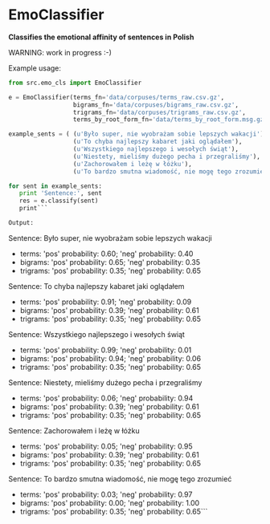 EmoClassifier
=============

**Classifies the emotional affinity of sentences in Polish**

WARNING: work in progress :-)

Example usage:

```python
from src.emo_cls import EmoClassifier

e = EmoClassifier(terms_fn='data/corpuses/terms_raw.csv.gz',
                  bigrams_fn='data/corpuses/bigrams_raw.csv.gz',
                  trigrams_fn='data/corpuses/trigrams_raw.csv.gz',
                  terms_by_root_form_fn='data/terms_by_root_form.msg.gz')

example_sents = ( (u'Było super, nie wyobrażam sobie lepszych wakacji'),
                  (u'To chyba najlepszy kabaret jaki oglądałem'),
                  (u'Wszystkiego najlepszego i wesołych świąt'),
                  (u'Niestety, mieliśmy dużego pecha i przegraliśmy'),
                  (u'Zachorowałem i leżę w łóżku'),
                  (u'To bardzo smutna wiadomość, nie mogę tego zrozumieć'))

for sent in example_sents:
   print 'Sentence:', sent
   res = e.classify(sent)
   print```

Output:

```
Sentence: Było super, nie wyobrażam sobie lepszych wakacji
 - terms: 'pos' probability: 0.60; 'neg' probability: 0.40
 - bigrams: 'pos' probability: 0.65; 'neg' probability: 0.35
 - trigrams: 'pos' probability: 0.35; 'neg' probability: 0.65

Sentence: To chyba najlepszy kabaret jaki oglądałem
 - terms: 'pos' probability: 0.91; 'neg' probability: 0.09
 - bigrams: 'pos' probability: 0.39; 'neg' probability: 0.61
 - trigrams: 'pos' probability: 0.35; 'neg' probability: 0.65

Sentence: Wszystkiego najlepszego i wesołych świąt
 - terms: 'pos' probability: 0.99; 'neg' probability: 0.01
 - bigrams: 'pos' probability: 0.94; 'neg' probability: 0.06
 - trigrams: 'pos' probability: 0.35; 'neg' probability: 0.65

Sentence: Niestety, mieliśmy dużego pecha i przegraliśmy
 - terms: 'pos' probability: 0.06; 'neg' probability: 0.94
 - bigrams: 'pos' probability: 0.39; 'neg' probability: 0.61
 - trigrams: 'pos' probability: 0.35; 'neg' probability: 0.65

Sentence: Zachorowałem i leżę w łóżku
 - terms: 'pos' probability: 0.05; 'neg' probability: 0.95
 - bigrams: 'pos' probability: 0.39; 'neg' probability: 0.61
 - trigrams: 'pos' probability: 0.35; 'neg' probability: 0.65

Sentence: To bardzo smutna wiadomość, nie mogę tego zrozumieć
 - terms: 'pos' probability: 0.03; 'neg' probability: 0.97
 - bigrams: 'pos' probability: 0.00; 'neg' probability: 1.00
 - trigrams: 'pos' probability: 0.35; 'neg' probability: 0.65```
